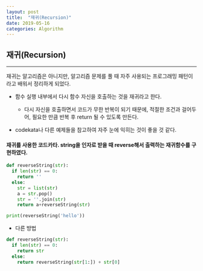 ```yaml
---
layout: post                   
title:  "재귀(Recursion)"
date: 2019-05-16
categories: Algorithm          
---
```

## 재귀(Recursion)
-------------
재귀는 알고리즘은 아니지만, 알고리즘 문제를 풀 때 자주 사용되는 프로그래밍 패턴이라고 배워서 정리하게 되었다.

- 함수 실행 내부에서 다시 함수 자신을 호출하는 것을 재귀라고 한다.
  - 다시 자신을 호출하면서 코드가 무한 반복이 되기 때문에, 적절한 조건과 걸어두어, 필요한 만큼 반복 후 return 될 수 있도록 만든다.

- codekata나 다른 예제들을 참고하여 자주 눈에 익히는 것이 좋을 것 같다.

#### 재귀를 사용한 코드카타. string을 인자로 받을 때 reverse해서 출력하는 재귀함수를 구현하였다.
```python
def reverseString(str):
  if len(str) == 0:
    return ''
  else:
    str = list(str)
    a = str.pop()
    str = ''.join(str)
    return a+reverseString(str)

print(reverseString('hello'))
```
- 다른 방법
```python
def reverseString(str):
  if len(str) == 0:
    return str
  else:
    return reverseString(str[1:]) + str[0]
```
